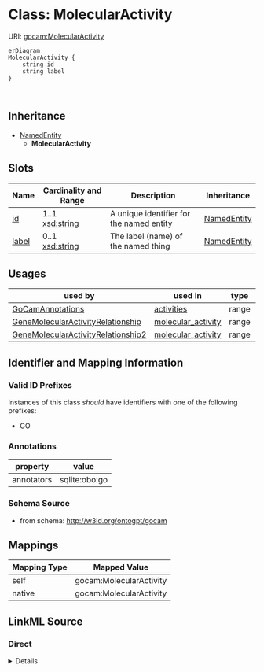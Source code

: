 # Class: MolecularActivity



URI: [gocam:MolecularActivity](http://w3id.org/ontogpt/gocam/MolecularActivity)


```mermaid
erDiagram
MolecularActivity {
    string id  
    string label  
}



```




## Inheritance
* [NamedEntity](NamedEntity.md)
    * **MolecularActivity**



## Slots

| Name | Cardinality and Range | Description | Inheritance |
| ---  | --- | --- | --- |
| [id](id.md) | 1..1 <br/> [xsd:string](xsd:string) | A unique identifier for the named entity | [NamedEntity](NamedEntity.md) |
| [label](label.md) | 0..1 <br/> [xsd:string](xsd:string) | The label (name) of the named thing | [NamedEntity](NamedEntity.md) |





## Usages

| used by | used in | type | used |
| ---  | --- | --- | --- |
| [GoCamAnnotations](GoCamAnnotations.md) | [activities](activities.md) | range | [MolecularActivity](MolecularActivity.md) |
| [GeneMolecularActivityRelationship](GeneMolecularActivityRelationship.md) | [molecular_activity](molecular_activity.md) | range | [MolecularActivity](MolecularActivity.md) |
| [GeneMolecularActivityRelationship2](GeneMolecularActivityRelationship2.md) | [molecular_activity](molecular_activity.md) | range | [MolecularActivity](MolecularActivity.md) |






## Identifier and Mapping Information


### Valid ID Prefixes

Instances of this class *should* have identifiers with one of the following prefixes:

* GO






### Annotations

| property | value |
| --- | --- |
| annotators | sqlite:obo:go |



### Schema Source


* from schema: http://w3id.org/ontogpt/gocam





## Mappings

| Mapping Type | Mapped Value |
| ---  | ---  |
| self | gocam:MolecularActivity |
| native | gocam:MolecularActivity |





## LinkML Source

<!-- TODO: investigate https://stackoverflow.com/questions/37606292/how-to-create-tabbed-code-blocks-in-mkdocs-or-sphinx -->

### Direct

<details>
```yaml
name: MolecularActivity
id_prefixes:
- GO
annotations:
  annotators:
    tag: annotators
    value: sqlite:obo:go
from_schema: http://w3id.org/ontogpt/gocam
rank: 1000
is_a: NamedEntity

```
</details>

### Induced

<details>
```yaml
name: MolecularActivity
id_prefixes:
- GO
annotations:
  annotators:
    tag: annotators
    value: sqlite:obo:go
from_schema: http://w3id.org/ontogpt/gocam
rank: 1000
is_a: NamedEntity
attributes:
  id:
    name: id
    annotations:
      prompt.skip:
        tag: prompt.skip
        value: 'true'
    description: A unique identifier for the named entity
    comments:
    - this is populated during the grounding and normalization step
    from_schema: http://w3id.org/ontogpt/core
    rank: 1000
    identifier: true
    alias: id
    owner: MolecularActivity
    domain_of:
    - NamedEntity
    - Publication
    range: string
  label:
    name: label
    description: The label (name) of the named thing
    from_schema: http://w3id.org/ontogpt/core
    aliases:
    - name
    rank: 1000
    alias: label
    owner: MolecularActivity
    domain_of:
    - NamedEntity
    range: string

```
</details>